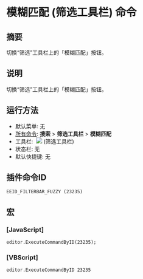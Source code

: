 # 模糊匹配 (筛选工具栏) 命令

## 摘要

切换“筛选”工具栏上的「模糊匹配」按钮。

## 说明

切换“筛选”工具栏上的「模糊匹配」按钮。

## 运行方法

- 默认菜单: 无
- [所有命令](../tools/all_commands): **搜索**
\> **筛选工具栏** \> **模糊匹配**
- 工具栏:  ![](../../images/fuzzy..png) (筛选工具栏)
- 状态栏: 无
- 默认快捷键: 无

## 插件命令ID

```
EEID_FILTERBAR_FUZZY (23235)
```

## 宏

### \[JavaScript\]

```
editor.ExecuteCommandByID(23235);
```

### \[VBScript\]

```
editor.ExecuteCommandByID 23235
```
